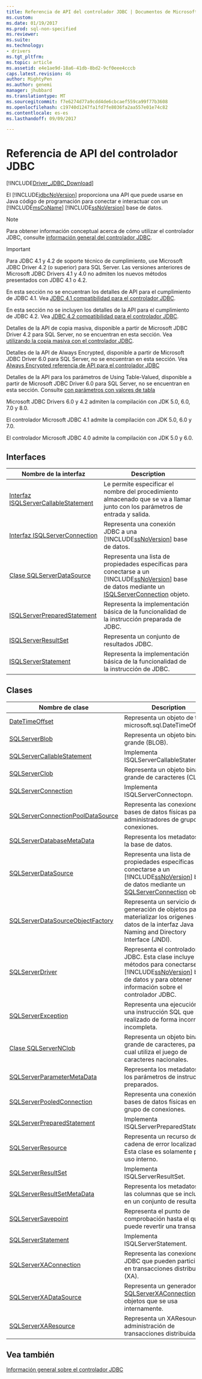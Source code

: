 ```yaml
---
title: Referencia de API del controlador JDBC | Documentos de Microsoft
ms.custom: 
ms.date: 01/19/2017
ms.prod: sql-non-specified
ms.reviewer: 
ms.suite: 
ms.technology:
- drivers
ms.tgt_pltfrm: 
ms.topic: article
ms.assetid: e4e1ae9d-18a6-41db-8bd2-9cf0eee4cccb
caps.latest.revision: 46
author: MightyPen
ms.author: genemi
manager: jhubbard
ms.translationtype: MT
ms.sourcegitcommit: f7e6274d77a9cdd4de6cbcaef559ca99f77b3608
ms.openlocfilehash: c19740d1247fa1fd7fe8036fa2aa557e01e74c82
ms.contentlocale: es-es
ms.lasthandoff: 09/09/2017

---
```

# <a name="jdbc-driver-api-reference"></a>Referencia de API del controlador JDBC
[!INCLUDE[Driver_JDBC_Download](../../../includes/driver_jdbc_download.md)]

  El [!INCLUDE[jdbcNoVersion](../../../includes/jdbcnoversion_md.md)] proporciona una API que puede usarse en Java código de programación para conectar e interactuar con un [!INCLUDE[msCoName](../../../includes/msconame_md.md)] [!INCLUDE[ssNoVersion](../../../includes/ssnoversion_md.md)] base de datos.  
  
> [!NOTE]  
>  Para obtener información conceptual acerca de cómo utilizar el controlador JDBC, consulte [información general del controlador JDBC](../../../connect/jdbc/overview-of-the-jdbc-driver.md).  
  
> [!IMPORTANT]  
>  Para JDBC 4.1 y 4.2 de soporte técnico de cumplimiento, use Microsoft JDBC Driver 4.2 (o superior) para SQL Server. Las versiones anteriores de Microsoft JDBC Drivers 4.1 y 4.0 no admiten los nuevos métodos presentados con JDBC 4.1 o 4.2.  
>   
>  En esta sección no se encuentran los detalles de API para el cumplimiento de JDBC 4.1. Vea [JDBC 4.1 compatibilidad para el controlador JDBC](../../../connect/jdbc/jdbc-4-1-compliance-for-the-jdbc-driver.md).  
>   
>  En esta sección no se incluyen los detalles de la API para el cumplimiento de JDBC 4.2. Vea [JDBC 4.2 compatibilidad para el controlador JDBC](../../../connect/jdbc/jdbc-4-2-compliance-for-the-jdbc-driver.md).  
>   
>  Detalles de la API de copia masiva, disponible a partir de Microsoft JDBC Driver 4.2 para SQL Server, no se encuentran en esta sección. Vea [utilizando la copia masiva con el controlador JDBC](../../../connect/jdbc/using-bulk-copy-with-the-jdbc-driver.md).  
>   
>  Detalles de la API de Always Encrypted, disponible a partir de Microsoft JDBC Driver 6.0 para SQL Server, no se encuentran en esta sección. Vea [Always Encrypted referencia de API para el controlador JDBC](../../../connect/jdbc/always-encrypted-api-reference-for-the-jdbc-driver.md)  
>   
>  Detalles de la API para los parámetros de Using Table-Valued, disponible a partir de Microsoft JDBC Driver 6.0 para SQL Server, no se encuentran en esta sección. Consulte [con parámetros con valores de tabla](../../../connect/jdbc/using-table-valued-parameters.md)  
>   
>  Microsoft JDBC Drivers 6.0 y 4.2 admiten la compilación con JDK 5.0, 6.0, 7.0 y 8.0.  
>   
>  El controlador Microsoft JDBC 4.1 admite la compilación con JDK 5.0, 6.0 y 7.0.  
>   
>  El controlador Microsoft JDBC 4.0 admite la compilación con JDK 5.0 y 6.0.  
  
## <a name="interfaces"></a>Interfaces  
  
|Nombre de la interfaz|Description|  
|--------------------|-----------------|  
|[Interfaz ISQLServerCallableStatement](../../../connect/jdbc/reference/isqlservercallablestatement-interface.md)|Le permite especificar el nombre del procedimiento almacenado que se va a llamar junto con los parámetros de entrada y salida.|  
|[Interfaz ISQLServerConnection](../../../connect/jdbc/reference/isqlserverconnection-interface.md)|Representa una conexión JDBC a una [!INCLUDE[ssNoVersion](../../../includes/ssnoversion_md.md)] base de datos.|  
|[Clase SQLServerDataSource](../../../connect/jdbc/reference/sqlserverdatasource-class.md)|Representa una lista de propiedades específicas para conectarse a un [!INCLUDE[ssNoVersion](../../../includes/ssnoversion_md.md)] base de datos mediante un [ISQLServerConnection](../../../connect/jdbc/reference/sqlserverconnection-class.md) objeto.|  
|[ISQLServerPreparedStatement](../../../connect/jdbc/reference/isqlserverpreparedstatement-interface.md)|Representa la implementación básica de la funcionalidad de la instrucción preparada de JDBC.|  
|[ISQLServerResultSet](../../../connect/jdbc/reference/isqlserverresultset-interface.md)|Representa un conjunto de resultados JDBC.|  
|[ISQLServerStatement](../../../connect/jdbc/reference/isqlserverstatement-interface.md)|Representa la implementación básica de la funcionalidad de la instrucción de JDBC.|  
  
## <a name="classes"></a>Clases  
  
|Nombre de clase|Description|  
|----------------|-----------------|  
|[DateTimeOffset](../../../connect/jdbc/reference/datetimeoffset-class.md)|Representa un objeto de tipo microsoft.sql.DateTimeOffset.|  
|[SQLServerBlob](../../../connect/jdbc/reference/sqlserverblob-class.md)|Representa un objeto binario grande (BLOB).|  
|[SQLServerCallableStatement](../../../connect/jdbc/reference/sqlservercallablestatement-class.md)|Implementa ISQLServerCallableStatement.|  
|[SQLServerClob](../../../connect/jdbc/reference/sqlserverclob-class.md)|Representa un objeto binario grande de caracteres (CLOB).|  
|[SQLServerConnection](../../../connect/jdbc/reference/sqlserverconnection-class.md)|Implementa ISQLServerConnectopn.|  
|[SQLServerConnectionPoolDataSource](../../../connect/jdbc/reference/sqlserverconnectionpooldatasource-class.md)|Representa las conexiones a bases de datos físicas para los administradores de grupos de conexiones.|  
|[SQLServerDatabaseMetaData](../../../connect/jdbc/reference/sqlserverdatabasemetadata-class.md)|Representa los metadatos para la base de datos.|  
|[SQLServerDataSource](../../../connect/jdbc/reference/isqlserverdatasource-interface.md)|Representa una lista de propiedades específicas para conectarse a un [!INCLUDE[ssNoVersion](../../../includes/ssnoversion_md.md)] base de datos mediante un [SQLServerConnection](../../../connect/jdbc/reference/sqlserverconnection-class.md) objeto.|  
|[SQLServerDataSourceObjectFactory](../../../connect/jdbc/reference/sqlserverdatasourceobjectfactory-class.md)|Representa un servicio de generación de objetos para materializar los orígenes de datos de la interfaz Java Naming and Directory Interface (JNDI).|  
|[SQLServerDriver](../../../connect/jdbc/reference/sqlserverdriver-class.md)|Representa el controlador JDBC. Esta clase incluye métodos para conectarse a un [!INCLUDE[ssNoVersion](../../../includes/ssnoversion_md.md)] base de datos y para obtener información sobre el controlador JDBC.|  
|[SQLServerException](../../../connect/jdbc/reference/sqlserverexception-class.md)|Representa una ejecución de una instrucción SQL que se ha realizado de forma incorrecta o incompleta.|  
|[Clase SQLServerNClob](../../../connect/jdbc/reference/sqlservernclob-class.md)|Representa un objeto binario grande de caracteres, para lo cual utiliza el juego de caracteres nacionales.|  
|[SQLServerParameterMetaData](../../../connect/jdbc/reference/sqlserverparametermetadata-class.md)|Representa los metadatos para los parámetros de instrucción preparados.|  
|[SQLServerPooledConnection](../../../connect/jdbc/reference/sqlserverpooledconnection-class.md)|Representa una conexión a bases de datos físicas en un grupo de conexiones.|  
|[SQLServerPreparedStatement](../../../connect/jdbc/reference/sqlserverpreparedstatement-class.md)|Implementa ISQLServerPreparedStatement.|  
|[SQLServerResource](../../../connect/jdbc/reference/sqlserverresource-class.md)|Representa un recurso de cadena de error localizado. Esta clase es solamente para uso interno.|  
|[SQLServerResultSet](../../../connect/jdbc/reference/sqlserverresultset-class.md)|Implementa ISQLServerResultSet.|  
|[SQLServerResultSetMetaData](../../../connect/jdbc/reference/sqlserverresultsetmetadata-class.md)|Representa los metadatos de las columnas que se incluyen en un conjunto de resultados.|  
|[SQLServerSavepoint](../../../connect/jdbc/reference/sqlserversavepoint-class.md)|Representa el punto de comprobación hasta el que se puede revertir una transacción.|  
|[SQLServerStatement](../../../connect/jdbc/reference/sqlserverstatement-class.md)|Implementa ISQLServerStatement.|  
|[SQLServerXAConnection](../../../connect/jdbc/reference/sqlserverxaconnection-class.md)|Representa las conexiones JDBC que pueden participar en transacciones distribuidas (XA).|  
|[SQLServerXADataSource](../../../connect/jdbc/reference/sqlserverxadatasource-class.md)|Representa un generador para [SQLServerXAConnection](../../../connect/jdbc/reference/sqlserverxaconnection-class.md) objetos que se usa internamente.|  
|[SQLServerXAResource](../../../connect/jdbc/reference/sqlserverxaresource-class.md)|Representa un XAResource XA administración de transacciones distribuidas.|  
  
## <a name="see-also"></a>Vea también  
 [Información general sobre el controlador JDBC](../../../connect/jdbc/overview-of-the-jdbc-driver.md)  
  
  
